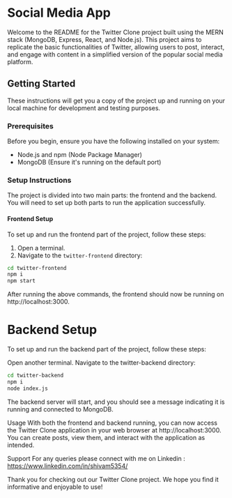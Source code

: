 # Social Media App


Welcome to the README for the Twitter Clone project built using the MERN stack (MongoDB, Express, React, and Node.js). This project aims to replicate the basic functionalities of Twitter, allowing users to post, interact, and engage with content in a simplified version of the popular social media platform.

## Getting Started

These instructions will get you a copy of the project up and running on your local machine for development and testing purposes.

### Prerequisites

Before you begin, ensure you have the following installed on your system:
- Node.js and npm (Node Package Manager)
- MongoDB (Ensure it's running on the default port)

### Setup Instructions

The project is divided into two main parts: the frontend and the backend. You will need to set up both parts to run the application successfully.

#### Frontend Setup

To set up and run the frontend part of the project, follow these steps:

1. Open a terminal.
2. Navigate to the `twitter-frontend` directory:
```bash
cd twitter-frontend
npm i
npm start
```

After running the above commands, the frontend should now be running on http://localhost:3000.

# Backend Setup
To set up and run the backend part of the project, follow these steps:

Open another terminal.
Navigate to the twitter-backend directory:

```bash
cd twitter-backend
npm i
node index.js
```

The backend server will start, and you should see a message indicating it is running and connected to MongoDB.

Usage
With both the frontend and backend running, you can now access the Twitter Clone application in your web browser at http://localhost:3000. You can create posts, view them, and interact with the application as intended.

Support
For any queries please connect with me on Linkedin : https://www.linkedin.com/in/shivam5354/

Thank you for checking out our Twitter Clone project. We hope you find it informative and enjoyable to use!

